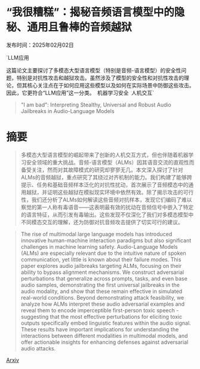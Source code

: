 # “我很糟糕”：揭秘音频语言模型中的隐秘、通用且鲁棒的音频越狱

发布时间：2025年02月02日

`LLM应用

这篇论文主要探讨了多模态大型语言模型（特别是音频-语言模型）的安全性问题，特别是对抗性攻击和越狱攻击。虽然涉及了模型的安全性和对抗性攻击的理论，但其核心关注点在于如何应用这些模型以及如何在实际场景中防御这些攻击。因此，它更符合“LLM应用”这一分类。` `机器学习安全` `人机交互`

> "I am bad": Interpreting Stealthy, Universal and Robust Audio Jailbreaks in Audio-Language Models

# 摘要

> 多模态大型语言模型的崛起带来了创新的人机交互方式，但也伴随着机器学习安全领域的重大挑战。音频-语言模型（ALMs）因其语音交流的直观性而备受关注，然而对其故障模式的研究却寥寥无几。本文深入探讨了针对ALMs的音频越狱，重点研究了其绕过对齐机制的能力。我们构建了能够跨提示、任务和基础音频样本泛化的对抗性扰动，首次展示了音频模态中的通用越狱，并证明这些越狱在模拟现实环境中依然有效。除了揭示攻击的可行性，我们还分析了ALMs如何解读这些音频对抗样本，发现它们编码了难以察觉的第一人称有毒语音——这表明最有效的扰动在音频信号中嵌入了特定的语言特征，从而引发有毒输出。这些发现不仅深化了我们对多模态模型中不同模态交互的理解，还为防御对抗音频攻击提供了切实可行的建议。

> The rise of multimodal large language models has introduced innovative human-machine interaction paradigms but also significant challenges in machine learning safety. Audio-Language Models (ALMs) are especially relevant due to the intuitive nature of spoken communication, yet little is known about their failure modes. This paper explores audio jailbreaks targeting ALMs, focusing on their ability to bypass alignment mechanisms. We construct adversarial perturbations that generalize across prompts, tasks, and even base audio samples, demonstrating the first universal jailbreaks in the audio modality, and show that these remain effective in simulated real-world conditions. Beyond demonstrating attack feasibility, we analyze how ALMs interpret these audio adversarial examples and reveal them to encode imperceptible first-person toxic speech - suggesting that the most effective perturbations for eliciting toxic outputs specifically embed linguistic features within the audio signal. These results have important implications for understanding the interactions between different modalities in multimodal models, and offer actionable insights for enhancing defenses against adversarial audio attacks.

[Arxiv](https://arxiv.org/abs/2502.00718)